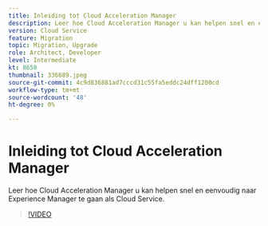 ```yaml
---
title: Inleiding tot Cloud Acceleration Manager
description: Leer hoe Cloud Acceleration Manager u kan helpen snel en eenvoudig naar Experience Manager te gaan als Cloud Service.
version: Cloud Service
feature: Migration
topic: Migration, Upgrade
role: Architect, Developer
level: Intermediate
kt: 8658
thumbnail: 336689.jpeg
source-git-commit: 4c9d836881ad7cccd31c55fa5eddc24dff1200cd
workflow-type: tm+mt
source-wordcount: '48'
ht-degree: 0%

---
```



# Inleiding tot Cloud Acceleration Manager

Leer hoe Cloud Acceleration Manager u kan helpen snel en eenvoudig naar Experience Manager te gaan als Cloud Service.

>[!VIDEO](https://video.tv.adobe.com/v/336689/?quality=12&learn=on)
